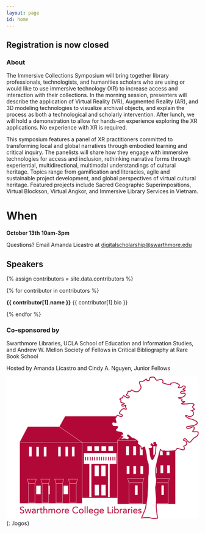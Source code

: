 ```yaml
---
layout: page
id: home
---
```


## **Registration is now closed**

### About

The Immersive Collections Symposium will bring together library professionals, technologists, and humanities scholars who are using or would like to use immersive technology (XR)  to increase access and interaction with their collections. In the morning session, presenters will describe the application of Virtual Reality (VR), Augmented Reality (AR), and 3D modeling technologies to visualize archival objects, and explain the process as both a technological and scholarly intervention. After lunch, we will hold a demonstration to allow for hands-on experience exploring the XR applications. No experience with XR is required. 

This symposium features a panel of XR practitioners committed to transforming local and global narratives through embodied learning and critical inquiry. The panelists will share how they engage with immersive technologies for access and inclusion, rethinking narrative forms through experiential, multidirectional, multimodal understandings of cultural heritage. Topics range from gamification and literacies, agile and sustainable project development, and global perspectives of virtual cultural heritage. Featured projects include Sacred Geographic Superimpositions, Virtual Blockson, Virtual Angkor, and Immersive Library Services in Vietnam.

# When
**October 13th**
**10am-3pm**


Questions? Email Amanda Licastro at digitalscholarship@swarthmore.edu



## Speakers

<div class="contributors-gallery">
{% assign contributors = site.data.contributors %}

{% for contributor in contributors %}

<div class="contributor">
<div class="avatar" style="background-image:url({{ contributor[1].image | prepend: 'images/' }});" alt="{{ contributor[1].name }}"></div>
<div class="bio">
<p>
<strong>{{ contributor[1].name }}</strong>
{{ contributor[1].bio }}
</p>
</div>
<div class="clearfix"></div>
</div>
{% endfor %}
</div>

### Co-sponsored by

Swarthmore Libraries, UCLA School of Education and Information Studies, and Andrew W. Mellon Society of Fellows in Critical Bibliography at Rare Book School

Hosted by Amanda Licastro and Cindy A. Nguyen, Junior Fellows



[![Swarthmore Libraries](images/swat-logo.png)](https://www.swarthmore.edu/libraries)
{: .logos}

